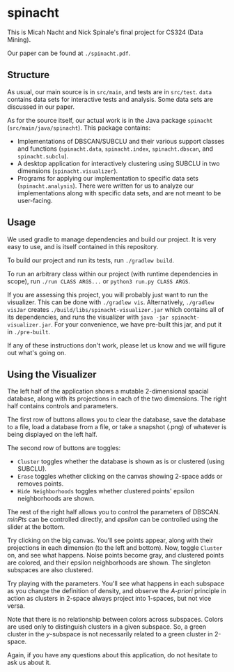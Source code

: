 # spinacht

This is Micah Nacht and Nick Spinale's final project for CS324 (Data Mining).

Our paper can be found at `./spinacht.pdf`.

## Structure

As usual, our main source is in `src/main`, and tests are in `src/test`.
`data` contains data sets for interactive tests and analysis.
Some data sets are discussed in our paper.

As for the source itself, our actual work is in the Java package `spinacht` (`src/main/java/spinacht`).
This package contains:

*   Implementations of DBSCAN/SUBCLU and their various support classes and
    functions (`spinacht.data`, `spinacht.index`, `spinacht.dbscan`, and `spinacht.subclu`).
*   A desktop application for interactively clustering using SUBCLU in two dimensions (`spinacht.visualizer`).
*   Programs for applying our implementation to specific data sets (`spinacht.analysis`).
    There were written for us to analyze our implementations along with specific data sets, and are not meant to be user-facing.

## Usage

We used gradle to manage dependencies and build our project.
It is very easy to use, and is itself contained in this repository.

To build our project and run its tests, run `./gradlew build`.

To run an arbitrary class within our project (with runtime dependencies in scope), run `./run CLASS ARGS...` or `python3 run.py CLASS ARGS`.

If you are assessing this project, you will probably just want to run the visualizer.
This can be done with `./gradlew vis`.
Alternatively, `./gradlew visJar` creates `./build/libs/spinacht-visualizer.jar` which contains all of its dependencies, and runs the visualizer with `java -jar spinacht-visualizer.jar`.
For your convenience, we have pre-built this jar, and put it in `./pre-built`.

If any of these instructions don't work, please let us know and we will figure out what's going on.

## Using the Visualizer

The left half of the application shows a mutable 2-dimensional spacial database, along with its projections in each of the two dimensions.
The right half contains controls and parameters.

The first row of buttons allows you to clear the database, save the database to a file, load a database from a file, or take a snapshot (.png) of whatever is being displayed on the left half.

The second row of buttons are toggles:

*   `Cluster` toggles whether the database is shown as is or clustered (using SUBCLU).
*   `Erase` toggles whether clicking on the canvas showing 2-space adds or removes points.
*   `Hide Neighborhoods` toggles whether clustered points' epsilon neighborhoods are shown.

The rest of the right half allows you to control the parameters of DBSCAN.
*minPts* can be controlled directly, and *epsilon* can be controlled using the slider at the bottom.

Try clicking on the big canvas.
You'll see points appear, along with their projections in each dimension (to the left and bottom).
Now, toggle `Cluster` on, and see what happens.
Noise points become gray, and clustered points are colored, and their epsilon neighborhoods are shown.
The singleton subspaces are also clustered.

Try playing with the parameters.
You'll see what happens in each subspace as you change the definition of density, and observe the *A-priori* principle in action as clusters in 2-space always project into 1-spaces, but not vice versa.

Note that there is no relationship between colors across subspaces.
Colors are used only to distinguish clusters in a given subspace.
So, a green cluster in the *y*-subspace is not necessarily related to a green cluster in 2-space.

Again, if you have any questions about this application, do not hesitate to ask us about it.
